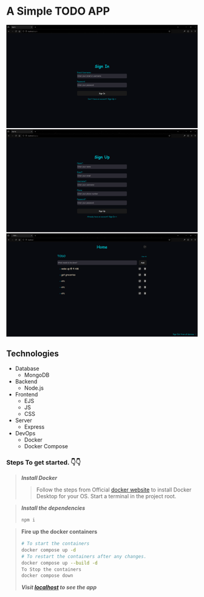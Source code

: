 # A Simple TODO APP

![image](/assets/1.png)
![image](/assets/0.png)
![image](/assets/2.png)

## Technologies

- Database
  - MongoDB
- Backend
  - Node.js
- Frontend
  - EJS
  - JS
  - CSS
- Server
  - Express
- DevOps
  - Docker
  - Docker Compose

### Steps To get started. 👇👇

> ***Install Docker***
>> Follow the steps from Official [docker website](https://docs.docker.com/get-docker/) to install Docker Desktop for your OS.
> Start a terminal in the project root.

> ***Install the dependencies***
> ```bash
> npm i
> ```

> **Fire up the docker containers**
> ```bash
> # To start the containers
> docker compose up -d
> # To restart the containers after any changes.
> docker compose up --build -d
> To Stop the containers
> docker compose down
> ```
> ***Visit [localhost](http://localhost) to see the app***
